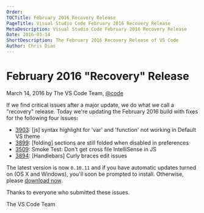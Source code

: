 ```yaml
---
Order:
TOCTitle: February 2016 Recovery Release
PageTitle: Visual Studio Code February 2016 Recovery Release
MetaDescription: Visual Studio Code February 2016 Recovery Release
Date: 2016-03-14
ShortDescription: The February 2016 Recovery Release of VS Code
Author: Chris Dias
---
```


# February 2016 "Recovery" Release

March 14, 2016 by The VS Code Team, [@code](https://twitter.com/code)

If we find critical issues after a major update, we do what we call a "recovery"
release. Today we're updating the February 2016 build with fixes for the
following four issues:

-   [3903](https://github.com/microsoft/vscode/issues/3903): [js] syntax
    highlight for 'var' and 'function' not working in Default VS theme
-   [3899](https://github.com/microsoft/vscode/issues/3899): [folding] sections
    are still folded when disabled in preferences
-   [3509](https://github.com/microsoft/vscode/issues/3509): Smoke Test: Don't
    get cross file IntelliSense in JS
-   [3894](https://github.com/microsoft/vscode/issues/3894): [Handlebars] Curly
    braces edit issues

The latest version is now `0.10.11` and if you have automatic updates turned on
(OS X and Windows), you'll soon be prompted to install. Otherwise, please
[download now](https://code.visualstudio.com).

Thanks to everyone who submitted these issues.

The VS Code Team
